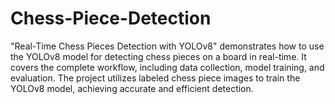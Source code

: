 # Chess-Piece-Detection
"Real-Time Chess Pieces Detection with YOLOv8" demonstrates how to use the YOLOv8 model for detecting chess pieces on a board in real-time. It covers the complete workflow, including data collection, model training, and evaluation. The project utilizes labeled chess piece images to train the YOLOv8 model, achieving accurate and efficient detection.
